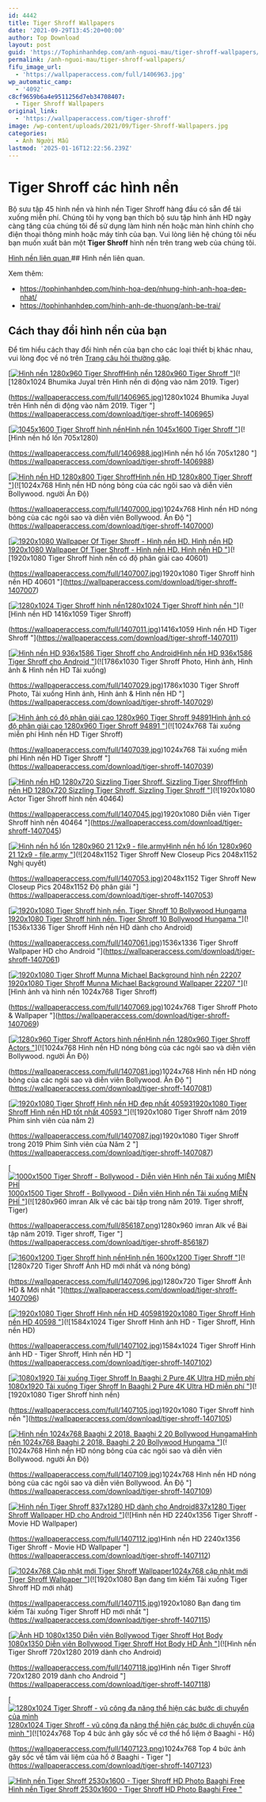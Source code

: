 ```yaml
---
id: 4442
title: Tiger Shroff Wallpapers
date: '2021-09-29T13:45:20+00:00'
author: Top Download
layout: post
guid: 'https://Tophinhanhdep.com/anh-nguoi-mau/tiger-shroff-wallpapers/'
permalink: /anh-nguoi-mau/tiger-shroff-wallpapers/
fifu_image_url:
  - 'https://wallpaperaccess.com/full/1406963.jpg'
wp_automatic_camp:
  - '4092'
c8cf9659b6a4e9511256d7eb34708407:
  - Tiger Shroff Wallpapers
original_link:
  - 'https://wallpaperaccess.com/tiger-shroff'
image: /wp-content/uploads/2021/09/Tiger-Shroff-Wallpapers.jpg
categories:
  - Ảnh Người Mẫu
lastmod: '2025-01-16T12:22:56.239Z'
---
```

# Tiger Shroff các hình nền

Bộ sưu tập 45 hình nền và hình nền Tiger Shroff hàng đầu có sẵn để tải xuống miễn phí. Chúng tôi hy vọng bạn thích bộ sưu tập hình ảnh HD ngày càng tăng của chúng tôi để sử dụng làm hình nền hoặc màn hình chính cho điện thoại thông minh hoặc máy tính của bạn. Vui lòng liên hệ chúng tôi nếu bạn muốn xuất bản một **Tiger Shroff** hình nền trên trang web của chúng tôi.

[Hình nền liên quan ](#related) ## Hình nền liên quan.

   
 Xem thêm:

   
- <https://tophinhanhdep.com/hinh-hoa-dep/nhung-hinh-anh-hoa-dep-nhat/>
- <https://tophinhanhdep.com/hinh-anh-de-thuong/anh-be-trai/>

## Cách thay đổi hình nền của bạn

Để tìm hiểu cách thay đổi hình nền của bạn cho các loại thiết bị khác nhau, vui lòng đọc về nó trên [Trang câu hỏi thường gặp](https://tophinhanhdep.com/faq/).

  
[[![Hình nền 1280x960 Tiger Shroff](https://wallpaperaccess.com/full/1406963.jpg)Hình nền 1280x960 Tiger Shroff "](https://wallpaperaccess.com/download/tiger-shroff-1406963)](![1280x1024 Bhumika Juyal trên Hình nền di động vào năm 2019. Tiger)

(https://wallpaperaccess.com/full/1406965.jpg)1280x1024 Bhumika Juyal trên Hình nền di động vào năm 2019. Tiger "](https://wallpaperaccess.com/download/tiger-shroff-1406965)

[[![1045x1600 Tiger Shroff hình nền](https://wallpaperaccess.com/full/1406975.jpg)Hình nền 1045x1600 Tiger Shroff "](https://wallpaperaccess.com/download/tiger-shroff-1406975)](![Hình nền hổ lốn 705x1280)

(https://wallpaperaccess.com/full/1406988.jpg)Hình nền hổ lốn 705x1280 "](https://wallpaperaccess.com/download/tiger-shroff-1406988)

[[![Hình nền HD 1280x800 Tiger Shroff](https://wallpaperaccess.com/full/1406989.jpg)Hình nền HD 1280x800 Tiger Shroff "](https://wallpaperaccess.com/download/tiger-shroff-1406989)](![1024x768 Hình nền HD nóng bỏng của các ngôi sao và diễn viên Bollywood.  người Ấn Độ)

(https://wallpaperaccess.com/full/1407000.jpg)1024x768 Hình nền HD nóng bỏng của các ngôi sao và diễn viên Bollywood. Ấn Độ "](https://wallpaperaccess.com/download/tiger-shroff-1407000)

[[![1920x1080 Wallpaper Of Tiger Shroff - Hình nền HD.  Hình nền HD](https://wallpaperaccess.com/full/1407005.jpg)1920x1080 Wallpaper Of Tiger Shroff - Hình nền HD. Hình nền HD "](https://wallpaperaccess.com/download/tiger-shroff-1407005)](![1920x1080 Tiger Shroff hình nền có độ phân giải cao 40601)

(https://wallpaperaccess.com/full/1407007.jpg)1920x1080 Tiger Shroff hình nền HD 40601 "](https://wallpaperaccess.com/download/tiger-shroff-1407007)

[[![1280x1024 Tiger Shroff hình nền](https://wallpaperaccess.com/full/1407010.jpg)1280x1024 Tiger Shroff hình nền "](https://wallpaperaccess.com/download/tiger-shroff-1407010)](![Hình nền HD 1416x1059 Tiger Shroff)

(https://wallpaperaccess.com/full/1407011.jpg)1416x1059 Hình nền HD Tiger Shroff "](https://wallpaperaccess.com/download/tiger-shroff-1407011)

[[![Hình nền HD 936x1586 Tiger Shroff cho Android](https://wallpaperaccess.com/full/1407024.jpg)Hình nền HD 936x1586 Tiger Shroff cho Android "](https://wallpaperaccess.com/download/tiger-shroff-1407024)](![1786x1030 Tiger Shroff Photo, Hình ảnh, Hình ảnh & Hình nền HD Tải xuống)

(https://wallpaperaccess.com/full/1407029.jpg)1786x1030 Tiger Shroff Photo, Tải xuống Hình ảnh, Hình ảnh &amp; Hình nền HD "](https://wallpaperaccess.com/download/tiger-shroff-1407029)

[[![Hình ảnh có độ phân giải cao 1280x960 Tiger Shroff 94891](https://wallpaperaccess.com/full/1407035.jpg)Hình ảnh có độ phân giải cao 1280x960 Tiger Shroff 94891 "](https://wallpaperaccess.com/download/tiger-shroff-1407035)](![1024x768 Tải xuống miễn phí Hình nền HD Tiger Shroff)

(https://wallpaperaccess.com/full/1407039.jpg)1024x768 Tải xuống miễn phí Hình nền HD Tiger Shroff "](https://wallpaperaccess.com/download/tiger-shroff-1407039)

[[![Hình nền HD 1280x720 Sizzling Tiger Shroff.  Sizzling Tiger Shroff](https://wallpaperaccess.com/full/1407041.jpg)Hình nền HD 1280x720 Sizzling Tiger Shroff. Sizzling Tiger Shroff "](https://wallpaperaccess.com/download/tiger-shroff-1407041)](![1920x1080 Actor Tiger Shroff hình nền 40464)

(https://wallpaperaccess.com/full/1407045.jpg)1920x1080 Diễn viên Tiger Shroff hình nền 40464 "](https://wallpaperaccess.com/download/tiger-shroff-1407045)

[[![Hình nền hổ lốn 1280x960 21 12x9 - file.army](https://wallpaperaccess.com/full/1407049.jpg)Hình nền hổ lốn 1280x960 21 12x9 - file.army "](https://wallpaperaccess.com/download/tiger-shroff-1407049)](![2048x1152 Tiger Shroff New Closeup Pics 2048x1152 Nghị quyết)

(https://wallpaperaccess.com/full/1407053.jpg)2048x1152 Tiger Shroff New Closeup Pics 2048x1152 Độ phân giải "](https://wallpaperaccess.com/download/tiger-shroff-1407053)

[[![1920x1080 Tiger Shroff hình nền.  Tiger Shroff 10 Bollywood Hungama](https://wallpaperaccess.com/full/1407056.jpg)1920x1080 Tiger Shroff hình nền. Tiger Shroff 10 Bollywood Hungama "](https://wallpaperaccess.com/download/tiger-shroff-1407056)](![1536x1336 Tiger Shroff Hình nền HD dành cho Android)

(https://wallpaperaccess.com/full/1407061.jpg)1536x1336 Tiger Shroff Wallpaper HD cho Android "](https://wallpaperaccess.com/download/tiger-shroff-1407061)

[[![1920x1080 Tiger Shroff Munna Michael Background hình nền 22207](https://wallpaperaccess.com/full/1407063.jpg)1920x1080 Tiger Shroff Munna Michael Background Wallpaper 22207 "](https://wallpaperaccess.com/download/tiger-shroff-1407063)](![Hình ảnh và hình nền 1024x768 Tiger Shroff)

(https://wallpaperaccess.com/full/1407069.jpg)1024x768 Tiger Shroff Photo &amp; Wallpaper "](https://wallpaperaccess.com/download/tiger-shroff-1407069)

[[![1280x960 Tiger Shroff Actors hình nền](https://wallpaperaccess.com/full/1407076.jpg)Hình nền 1280x960 Tiger Shroff Actors "](https://wallpaperaccess.com/download/tiger-shroff-1407076)](![1024x768 Hình nền HD nóng bỏng của các ngôi sao và diễn viên Bollywood.  người Ấn Độ)

(https://wallpaperaccess.com/full/1407081.jpg)1024x768 Hình nền HD nóng bỏng của các ngôi sao và diễn viên Bollywood. Ấn Độ "](https://wallpaperaccess.com/download/tiger-shroff-1407081)

[[![1920x1080 Tiger Shroff Hình nền HD đẹp nhất 40593](https://wallpaperaccess.com/full/1407082.jpg)1920x1080 Tiger Shroff Hình nền HD tốt nhất 40593 "](https://wallpaperaccess.com/download/tiger-shroff-1407082)](![1920x1080 Tiger Shroff năm 2019 Phim sinh viên của năm 2)

(https://wallpaperaccess.com/full/1407087.jpg)1920x1080 Tiger Shroff trong 2019 Phim Sinh viên của Năm 2 "](https://wallpaperaccess.com/download/tiger-shroff-1407087)

[[![1000x1500 Tiger Shroff - Bollywood - Diễn viên Hình nền Tải xuống MIỄN PHÍ](https://wallpaperaccess.com/full/1407088.jpg)1000x1500 Tiger Shroff - Bollywood - Diễn viên Hình nền Tải xuống MIỄN PHÍ "](https://wallpaperaccess.com/download/tiger-shroff-1407088)](![1280x960 imran Alk về các bài tập trong năm 2019. Tiger shroff, Tiger)

(https://wallpaperaccess.com/full/856187.png)1280x960 imran Alk về Bài tập năm 2019. Tiger shroff, Tiger "](https://wallpaperaccess.com/download/tiger-shroff-856187)

[[![1600x1200 Tiger Shroff hình nền](https://wallpaperaccess.com/full/1407094.jpg)Hình nền 1600x1200 Tiger Shroff "](https://wallpaperaccess.com/download/tiger-shroff-1407094)](![1280x720 Tiger Shroff Ảnh HD mới nhất và nóng bỏng)

(https://wallpaperaccess.com/full/1407096.jpg)1280x720 Tiger Shroff Ảnh HD &amp; Mới nhất "](https://wallpaperaccess.com/download/tiger-shroff-1407096)

[[![1920x1080 Tiger Shroff Hình nền HD 40598](https://wallpaperaccess.com/full/1407099.jpg)1920x1080 Tiger Shroff Hình nền HD 40598 "](https://wallpaperaccess.com/download/tiger-shroff-1407099)](![1584x1024 Tiger Shroff Hình ảnh HD - Tiger Shroff, Hình nền HD)

(https://wallpaperaccess.com/full/1407102.jpg)1584x1024 Tiger Shroff Hình ảnh HD - Tiger Shroff, Hình nền HD "](https://wallpaperaccess.com/download/tiger-shroff-1407102)

[[![1080x1920 Tải xuống Tiger Shroff In Baaghi 2 Pure 4K Ultra HD miễn phí](https://wallpaperaccess.com/full/1407103.jpg)1080x1920 Tải xuống Tiger Shroff In Baaghi 2 Pure 4K Ultra HD miễn phí "](https://wallpaperaccess.com/download/tiger-shroff-1407103)](![1920x1080 Tiger Shroff hình nền)

(https://wallpaperaccess.com/full/1407105.jpg)1920x1080 Tiger Shroff hình nền "](https://wallpaperaccess.com/download/tiger-shroff-1407105)

[[![Hình nền 1024x768 Baaghi 2 2018.  Baaghi 2 20 Bollywood Hungama](https://wallpaperaccess.com/full/1316627.jpg)Hình nền 1024x768 Baaghi 2 2018. Baaghi 2 20 Bollywood Hungama "](https://wallpaperaccess.com/download/tiger-shroff-1316627)](![1024x768 Hình nền HD nóng bỏng của các ngôi sao và diễn viên Bollywood.  người Ấn Độ)

(https://wallpaperaccess.com/full/1407109.jpg)1024x768 Hình nền HD nóng bỏng của các ngôi sao và diễn viên Bollywood. Ấn Độ "](https://wallpaperaccess.com/download/tiger-shroff-1407109)

[[![Hình nền Tiger Shroff 837x1280 HD dành cho Android](https://wallpaperaccess.com/full/1407110.jpg)837x1280 Tiger Shroff Wallpaper HD cho Android "](https://wallpaperaccess.com/download/tiger-shroff-1407110)](![Hình nền HD 2240x1356 Tiger Shroff - Movie HD Wallpaper)

(https://wallpaperaccess.com/full/1407112.jpg)Hình nền HD 2240x1356 Tiger Shroff - Movie HD Wallpaper "](https://wallpaperaccess.com/download/tiger-shroff-1407112)

[[![1024x768 Cập nhật mới Tiger Shroff Wallpaper](https://wallpaperaccess.com/full/1407114.jpg)1024x768 cập nhật mới Tiger Shroff Wallpaper "](https://wallpaperaccess.com/download/tiger-shroff-1407114)](![1920x1080 Bạn đang tìm kiếm Tải xuống Tiger Shroff HD mới nhất)

(https://wallpaperaccess.com/full/1407115.jpg)1920x1080 Bạn đang tìm kiếm Tải xuống Tiger Shroff HD mới nhất "](https://wallpaperaccess.com/download/tiger-shroff-1407115)

[[![Ảnh HD 1080x1350 Diễn viên Bollywood Tiger Shroff Hot Body](https://wallpaperaccess.com/full/1407116.jpg)1080x1350 Diễn viên Bollywood Tiger Shroff Hot Body HD Ảnh "](https://wallpaperaccess.com/download/tiger-shroff-1407116)](![Hình nền Tiger Shroff 720x1280 2019 dành cho Android)

(https://wallpaperaccess.com/full/1407118.jpg)Hình nền Tiger Shroff 720x1280 2019 dành cho Android "](https://wallpaperaccess.com/download/tiger-shroff-1407118)

[[![1280x1024 Tiger Shroff - vũ công đa năng thể hiện các bước di chuyển của mình](https://wallpaperaccess.com/full/1407122.jpg)1280x1024 Tiger Shroff - vũ công đa năng thể hiện các bước di chuyển của mình "](https://wallpaperaccess.com/download/tiger-shroff-1407122)](![1024x768 Top 4 bức ảnh gây sốc về cơ thể hổ liệm ở Baaghi - Hổ)

(https://wallpaperaccess.com/full/1407123.png)1024x768 Top 4 bức ảnh gây sốc về tấm vải liệm của hổ ở Baaghi - Tiger "](https://wallpaperaccess.com/download/tiger-shroff-1407123)

[![Hình nền Tiger Shroff 2530x1600 - Tiger Shroff HD Photo Baaghi Free](https://wallpaperaccess.com/full/1407126.jpg)Hình nền Tiger Shroff 2530x1600 - Tiger Shroff HD Photo Baaghi Free "](https://wallpaperaccess.com/download/tiger-shroff-1407126)
